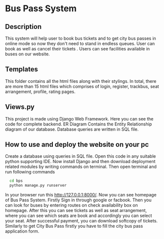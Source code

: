 
# Bus Pass System

## Description
This system will help user to book bus tickets and to get 
city bus passes in online mode so now they don't need to 
stand in endless queues. User can book as well as cancel
their tickets . Users can see facilities available in
buses on our website.

## Templates
This folder contains all the html files along with their stylings. In total, there are
more than 15 html files which comprises of login, register, trackbus, seat arrangement, profile,
rating pages.
 
## Views.py
This project is made using Django Web Framework. Here you can see the code for complete 
backend. ER Diagram Contains the Entity Relationship diagram of our database.
Database queries are written in SQL file.

## How to use and deploy the website on your pc
Create a database using queries in SQL file. Open this code in any suitable python supporting IDE.
Now install Django and then download deployment related modules by writing commands on terminal.
Then open terminal and run following commands 
```bash
  cd bps
  python manage.py runserver
```
In your browser run this http://127.0.0.1:8000/. Now you can see 
homepage of Bus Pass System. Firstly Sign in through google or facbook.
Then you can look for buses by entering routes on check availability 
box on homepage. After this you can see tickets as well as seat arrangement, 
where you can see which seats are book and accordingly you can select your seat.
After successful payment, you can download softcopy of tickets.
Similarly to get City Bus Pass firstly you have to fill the city bus pass
application form.












